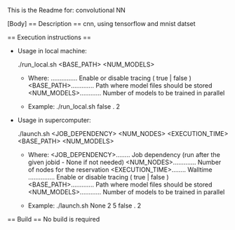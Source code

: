 This is the Readme for:
convolutional NN

[Name]: nn
[Contact Person]: support-compss@bsc.es
[Access Level]: private
[License Agreement]: Apache2
[Platform]: COMPSs

[Body]
== Description ==
cnn, using tensorflow and mnist datset

== Execution instructions ==

* Usage in local machine:

   ./run_local.sh <TRACING> <BASE_PATH> <NUM_MODELS>

   - Where:
       <TRACING>............... Enable or disable tracing ( true | false )
       <BASE_PATH>............. Path where model files should be stored
       <NUM_MODELS>............ Number of models to be trained in parallel

    - Example: ./run_local.sh false . 2

* Usage in supercomputer:

   ./launch.sh <JOB_DEPENDENCY> <NUM_NODES> <EXECUTION_TIME> <TRACING> <BASE_PATH> <NUM_MODELS>

   - Where:
       <JOB_DEPENDENCY>........ Job dependency (run after the given jobid - None if not needed)
       <NUM_NODES>............. Number of nodes for the reservation
       <EXECUTION_TIME>........ Walltime
       <TRACING>............... Enable or disable tracing ( true | false )
       <BASE_PATH>............. Path where model files should be stored
       <NUM_MODELS>............ Number of models to be trained in parallel

   - Example: ./launch.sh None 2 5 false . 2


== Build ==
No build is required
